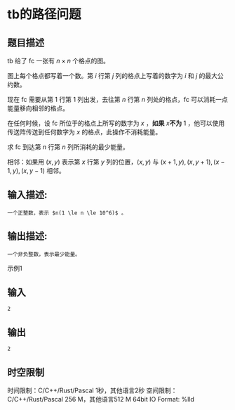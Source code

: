 # tb的路径问题

## 题目描述

tb 给了 fc 一张有 $n \times n$ 个格点的图。  
  
图上每个格点都写着一个数。第 $i$ 行第 $j$ 列的格点上写着的数字为 $i$ 和 $j$ 的最大公约数。  
  
现在 fc 需要从第 $1$ 行第 $1$ 列出发，去往第 $n$ 行第 $n$ 列处的格点，fc 可以消耗一点能量移向相邻的格点。  
  
在任何时候，设 fc 所位于的格点上所写的数字为 $x$ ，**如果** $x$**不为** $1$ ，他可以使用传送阵传送到任何数字为 $x$ 的格点，此操作不消耗能量。  
  


求 fc 到达第 $n$ 行第 $n$ 列所消耗的最少能量。 

  


相邻：如果用 $(x,y)$ 表示第 $x$ 行第 $y$ 列的位置，$(x,y)$ 与 $(x+1,y),(x,y+1),(x-1,y),(x,y-1)$ 相邻。 

## 输入描述:
    
    
    一个正整数，表示 $n(1 \le n \le 10^6)$ 。

## 输出描述:
    
    
    一个非负整数，表示最少能量。

示例1 

## 输入
    
    
    2

## 输出
    
    
    2


## 时空限制

时间限制：C/C++/Rust/Pascal 1秒，其他语言2秒
空间限制：C/C++/Rust/Pascal 256 M，其他语言512 M
64bit IO Format: %lld